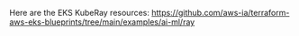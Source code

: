 Here are the EKS KubeRay resources:  https://github.com/aws-ia/terraform-aws-eks-blueprints/tree/main/examples/ai-ml/ray

